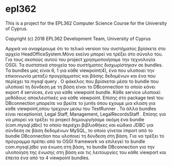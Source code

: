 # epl362

This is a project for the EPL362 Computer Science Course for the University of Cyprus.

Copyright (c) 2018 EPL362 Development Team, University of Cyprus

Αρχικά να αναφέρουμε ότι το τελικό version του συστήματος βρίσκετε στο αρχείο HeadOfficeSystem.Μόνο εκείνο μπορεί να τρέξει στο σύνολο του.
Για τους σκοπούς αυτού του project χρησιμοποιήσαμε την τεχνολογία OSGI. Τα συστατικά στοιχεία του συστήματος διαχωρίστηκαν σε bundles.
Τα bundles μας είναι 6, 1 για κάθε viewpoint(4), ένα που υλοποιεί την επικοινωνία μεταξύ προγράμματος και βάσης δεδομένων και ένα που 
περίεχει τα mysql query  . Ο φάκελος που βρίσκεται μέσα το bundle που υλοποιεί τη δύνδεση με τη βάση είναι το DBconnection το οποίο κάνει 
export 4 services, ένα για κάθε viewpoint bundle. Κάθε service υλοποιεί μεθόδους αποκλειστικές για κάθε viewpoint. Επίσης στο package test
του DBconnection μπορείτε να βρείτε το junits όπου εχουμε μια κλαση για καθε viewpoint,οπου τρεχουν μεσω του TestRunner . Τα άλλα bundles 
είναι receptionist,  Legal Staff, Management, LegalRecordsStaff . Επίσης για να μπορεί να τρέξει το project δημιουργήσαμε ακόμη ένα bundle
(com.mysql.jdbc) το οποίο περιέχει βιβλιοθήκες και κώδικα JDBC για σύνδεση σε βάση δεδομένων MySQL, το οποίο γίνεται import από το bundle 
DBconnection που υλοποιεί τη δύνδεση στη βάση.  Για να τρέξει το πρόγραμμα πρέπει από το OSGI framework να επιλεγεί το bundle 
com.mysql.jdbc για ένωση στη βάση, το bundle DBconnection για την υλοποίηση της ένωσης στη βάση και τις λειτουργίες του κάθε viewport και
έπειτα ένα από τα 4 viewpoint bundles. 

